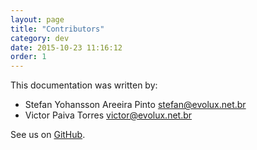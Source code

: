 ```yaml
---
layout: page
title: "Contributors"
category: dev
date: 2015-10-23 11:16:12
order: 1
---
```


This documentation was written by:

- Stefan Yohansson Areeira Pinto <stefan@evolux.net.br>
- Victor Paiva Torres <victor@evolux.net.br>

See us on [GitHub](https://github.com/EvoluxBR/verto-docs).
